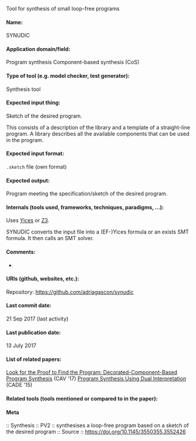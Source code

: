 Tool for synthesis of small loop-free programs

#### Name:
SYNUDIC

#### Application domain/field:
Program synthesis
Component-based synthesis (CoS)

#### Type of tool (e.g. model checker, test generator):
Synthesis tool

#### Expected input thing:
Sketch of the desired program. 

This consists of a description of the library and a template of a straight-line program. A library describes all the available components that can be used in the program.

#### Expected input format:
`.sketch` file (own format)

#### Expected output:
Program meeting the specification/sketch of the desired program.

#### Internals (tools used, frameworks, techniques, paradigms, ...):
Uses [Yices](../Solvers/SMT/Yices.md) or [Z3](../Solvers/SMT/Z3.md).

SYNUDIC converts the input file into a (EF-)Yices formula or an exists SMT formula. It then calls an SMT solver.

#### Comments:
-

#### URIs (github, websites, etc.):
Repository: https://github.com/adriagascon/synudic

#### Last commit date:
21 Sep 2017 (last activity)

#### Last publication date:
13 July 2017

#### List of related papers:
[Look for the Proof to Find the Program: Decorated-Component-Based Program Synthesis](https://doi.org/10.1007/978-3-319-63390-9_5) (CAV '17)
[Program Synthesis Using Dual Interpretation](https://doi.org/10.1007/978-3-319-21401-6_33) (CADE '15)

#### Related tools (tools mentioned or compared to in the paper):

#### Meta
:: Synthesis
:: PV2 :: synthesises a loop-free program based on a sketch of the desired program
:: Source :: https://doi.org/10.1145/3550355.3552426
